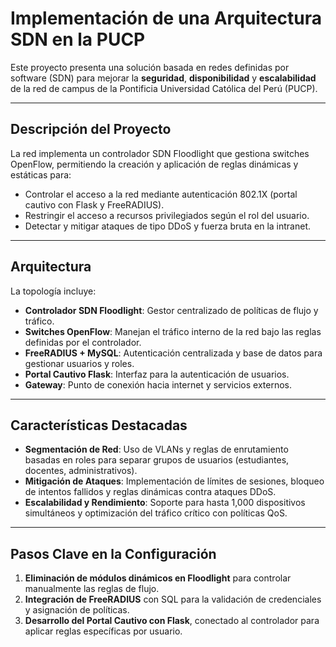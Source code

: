 # Implementación de una Arquitectura SDN en la PUCP  
Este proyecto presenta una solución basada en redes definidas por software (SDN) para mejorar la **seguridad**, **disponibilidad** y **escalabilidad** de la red de campus de la Pontificia Universidad Católica del Perú (PUCP).  

---

## Descripción del Proyecto  
La red implementa un controlador SDN Floodlight que gestiona switches OpenFlow, permitiendo la creación y aplicación de reglas dinámicas y estáticas para:  
- Controlar el acceso a la red mediante autenticación 802.1X (portal cautivo con Flask y FreeRADIUS).  
- Restringir el acceso a recursos privilegiados según el rol del usuario.  
- Detectar y mitigar ataques de tipo DDoS y fuerza bruta en la intranet.  

---

## Arquitectura  
La topología incluye:  
- **Controlador SDN Floodlight**: Gestor centralizado de políticas de flujo y tráfico.  
- **Switches OpenFlow**: Manejan el tráfico interno de la red bajo las reglas definidas por el controlador.  
- **FreeRADIUS + MySQL**: Autenticación centralizada y base de datos para gestionar usuarios y roles.  
- **Portal Cautivo Flask**: Interfaz para la autenticación de usuarios.  
- **Gateway**: Punto de conexión hacia internet y servicios externos.  

---

## Características Destacadas  
- **Segmentación de Red**: Uso de VLANs y reglas de enrutamiento basadas en roles para separar grupos de usuarios (estudiantes, docentes, administrativos).  
- **Mitigación de Ataques**: Implementación de límites de sesiones, bloqueo de intentos fallidos y reglas dinámicas contra ataques DDoS.  
- **Escalabilidad y Rendimiento**: Soporte para hasta 1,000 dispositivos simultáneos y optimización del tráfico crítico con políticas QoS.  

---

## Pasos Clave en la Configuración  
1. **Eliminación de módulos dinámicos en Floodlight** para controlar manualmente las reglas de flujo.  
2. **Integración de FreeRADIUS** con SQL para la validación de credenciales y asignación de políticas.  
3. **Desarrollo del Portal Cautivo con Flask**, conectado al controlador para aplicar reglas específicas por usuario.  
